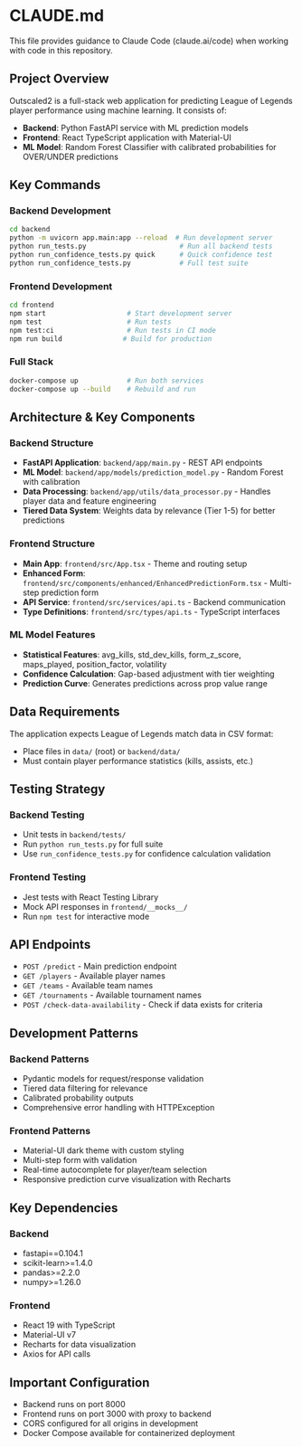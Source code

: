 # CLAUDE.md

This file provides guidance to Claude Code (claude.ai/code) when working with code in this repository.

## Project Overview

Outscaled2 is a full-stack web application for predicting League of Legends player performance using machine learning. It consists of:
- **Backend**: Python FastAPI service with ML prediction models
- **Frontend**: React TypeScript application with Material-UI
- **ML Model**: Random Forest Classifier with calibrated probabilities for OVER/UNDER predictions

## Key Commands

### Backend Development
```bash
cd backend
python -m uvicorn app.main:app --reload  # Run development server
python run_tests.py                       # Run all backend tests
python run_confidence_tests.py quick      # Quick confidence test
python run_confidence_tests.py            # Full test suite
```

### Frontend Development
```bash
cd frontend
npm start                    # Start development server
npm test                     # Run tests
npm test:ci                  # Run tests in CI mode
npm run build               # Build for production
```

### Full Stack
```bash
docker-compose up            # Run both services
docker-compose up --build    # Rebuild and run
```

## Architecture & Key Components

### Backend Structure
- **FastAPI Application**: `backend/app/main.py` - REST API endpoints
- **ML Model**: `backend/app/models/prediction_model.py` - Random Forest with calibration
- **Data Processing**: `backend/app/utils/data_processor.py` - Handles player data and feature engineering
- **Tiered Data System**: Weights data by relevance (Tier 1-5) for better predictions

### Frontend Structure
- **Main App**: `frontend/src/App.tsx` - Theme and routing setup
- **Enhanced Form**: `frontend/src/components/enhanced/EnhancedPredictionForm.tsx` - Multi-step prediction form
- **API Service**: `frontend/src/services/api.ts` - Backend communication
- **Type Definitions**: `frontend/src/types/api.ts` - TypeScript interfaces

### ML Model Features
- **Statistical Features**: avg_kills, std_dev_kills, form_z_score, maps_played, position_factor, volatility
- **Confidence Calculation**: Gap-based adjustment with tier weighting
- **Prediction Curve**: Generates predictions across prop value range

## Data Requirements

The application expects League of Legends match data in CSV format:
- Place files in `data/` (root) or `backend/data/`
- Must contain player performance statistics (kills, assists, etc.)

## Testing Strategy

### Backend Testing
- Unit tests in `backend/tests/`
- Run `python run_tests.py` for full suite
- Use `run_confidence_tests.py` for confidence calculation validation

### Frontend Testing
- Jest tests with React Testing Library
- Mock API responses in `frontend/__mocks__/`
- Run `npm test` for interactive mode

## API Endpoints

- `POST /predict` - Main prediction endpoint
- `GET /players` - Available player names
- `GET /teams` - Available team names  
- `GET /tournaments` - Available tournament names
- `POST /check-data-availability` - Check if data exists for criteria

## Development Patterns

### Backend Patterns
- Pydantic models for request/response validation
- Tiered data filtering for relevance
- Calibrated probability outputs
- Comprehensive error handling with HTTPException

### Frontend Patterns
- Material-UI dark theme with custom styling
- Multi-step form with validation
- Real-time autocomplete for player/team selection
- Responsive prediction curve visualization with Recharts

## Key Dependencies

### Backend
- fastapi==0.104.1
- scikit-learn>=1.4.0
- pandas>=2.2.0
- numpy>=1.26.0

### Frontend
- React 19 with TypeScript
- Material-UI v7
- Recharts for data visualization
- Axios for API calls

## Important Configuration

- Backend runs on port 8000
- Frontend runs on port 3000 with proxy to backend
- CORS configured for all origins in development
- Docker Compose available for containerized deployment
